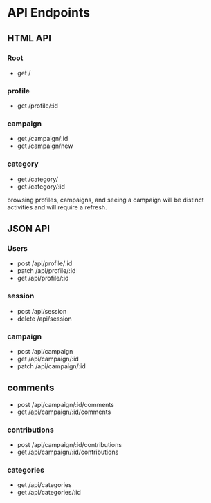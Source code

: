 # API Endpoints
## HTML API
### Root
- get /

### profile
- get /profile/:id

### campaign
- get /campaign/:id
- get /campaign/new

### category
- get /category/
- get /category/:id

browsing profiles, campaigns, and seeing a campaign will be distinct activities and will require a refresh.

## JSON API
### Users
- post /api/profile/:id
- patch /api/profile/:id
- get /api/profile/:id

### session
- post /api/session
- delete /api/session

### campaign
- post /api/campaign
- get /api/campaign/:id
- patch /api/campaign/:id

## comments
- post /api/campaign/:id/comments
- get /api/campaign/:id/comments

### contributions
- post /api/campaign/:id/contributions
- get /api/campaign/:id/contributions

### categories
- get /api/categories
- get /api/categories/:id

